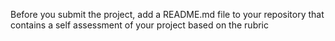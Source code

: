 Before you submit the project, add a README.md file to your repository that contains a self assessment of your project based on the rubric

